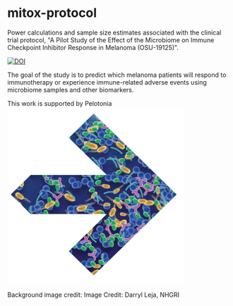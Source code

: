 # mitox-protocol

Power calculations and sample size estimates associated with the clinical trial protocol, "A Pilot Study of the Effect of the Microbiome on Immune Checkpoint Inhibitor Response in Melanoma (OSU-19125)". 

[![DOI](https://zenodo.org/badge/190498356.svg)](https://zenodo.org/badge/latestdoi/190498356)

The goal of the study is to predict which melanoma patients will respond to immunotherapy or experience immune-related adverse events using microbiome samples and other biomarkers. 

This work is supported by Pelotonia
<img src="mitox-pelotonia-1.png" width="400" height="400">

Background image credit: Image Credit: Darryl Leja, NHGRI
